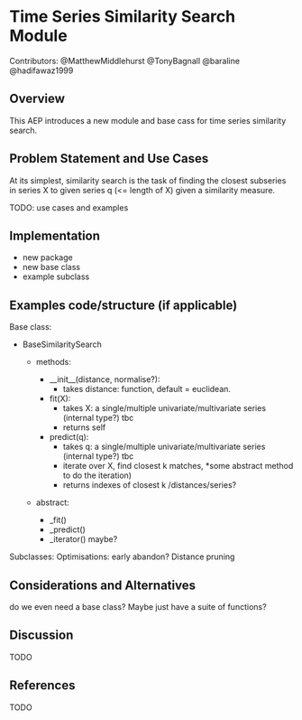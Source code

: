 # Time Series Similarity Search Module

Contributors: @MatthewMiddlehurst @TonyBagnall @baraline @hadifawaz1999

## Overview

This AEP introduces a new module and base cass for time series similarity search.

## Problem Statement and Use Cases

At its simplest, similarity search is the task of finding the closest subseries in 
series X to given series q (<= length of X) given a similarity measure.

TODO: use cases and examples

## Implementation

- new package
- new base class
- example subclass

## Examples code/structure (if applicable)

Base class: 

- BaseSimilaritySearch
    - methods:
      - \_\_init\_\_(distance, normalise?): 
          - takes distance: function, default = euclidean. 
      - fit(X): 
          - takes X: a single/multiple univariate/multivariate series (internal type?) tbc
          - returns self
      - predict(q): 
          - takes q: a single/multiple univariate/multivariate series (internal type?) tbc
          - iterate over X, find closest k matches, *some abstract method to do the iteration)
          - returns indexes of closest k /distances/series?
 
    - abstract:
      - \_fit()
      - \_predict()
      - \_iterator() maybe?

Subclasses:
    Optimisations:
        early abandon?
        Distance pruning

## Considerations and Alternatives

do we even need a base class? Maybe just have a suite of functions?

## Discussion

TODO

## References

TODO